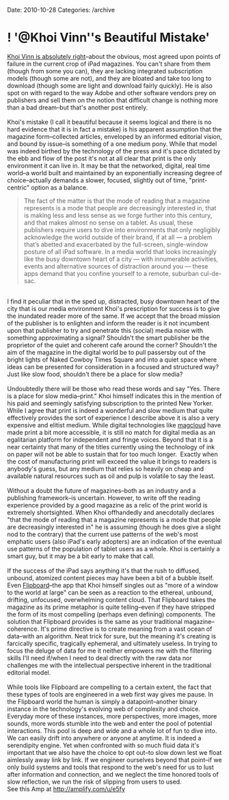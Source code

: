 Date: 2010-10-28
Categories: /archive

# ! '@Khoi Vinn''s Beautiful Mistake'

<a title="Khoi Vinn on iPad mags" href="http://www.subtraction.com/2010/10/27/my-ipad-magazine-stand">Khoi Vinn is absolutely right</a>–about the obvious, most agreed upon points of failure in the current crop of iPad magazines. You can't share from them (though from some you can), they are lacking integrated subscription models (though some are not), and they are bloated and take too long to download (though some are light and download fairly quickly). He is also spot on with regard to the way Adobe and other software vendors prey on publishers and sell them on the notion that difficult change is nothing more than a bad dream–but that's another post entirely.<br />
<br />
Khoi's mistake (I call it beautiful because it seems logical and there is no hard evidence that it is in fact a mistake) is his apparent assumption that the magazine form–collected articles, enveloped by an informed editorial vision, and bound by issue–is something of a one medium pony. While that model was indeed birthed by the technology of the press and it's pace dictated by the ebb and flow of the post it's not at all clear that print is the only environment it can live in. It may be that the networked, digital, real time world–a world built and maintained by an exponentially increasing degree of choice–actually demands a slower, focused, slightly out of time, "print-centric" option as a balance.<br />
<blockquote>The fact of the matter is that the mode of reading that a magazine represents is a mode that people are decreasingly interested in, that is making less and less sense as we forge further into this century, and that makes almost no sense on a tablet. As usual, these publishers require users to dive into environments that only negligibly acknowledge the world outside of their brand, if at all — a problem that’s abetted and exacerbated by the full-screen, single-window posture of all iPad software. In a media world that looks increasingly like the busy downtown heart of a city — with innumerable activities, events and alternative sources of distraction around you — these apps demand that you confine yourself to a remote, suburban cul-de-sac.</blockquote><br />
I find it peculiar that in the sped up, distracted, busy downtown heart of the city that is our media environment Khoi's prescription for success is to give the inundated reader more of the same. If we accept that the broad mission of the publisher is to enlighten and inform the reader is it not incumbent upon that publisher to try and penetrate this (social) media noise with something approximating a signal? Shouldn't the smart publisher be the proprietor of the quiet and coherent cafe around the corner? Shouldn't the aim of the magazine in the digital world be to pull passersby out of the bright lights of Naked Cowboy Times Square and into a quiet space where ideas can be presented for consideration in a focused and structured way? Just like slow food, shouldn't there be a place for slow media?<br />
<br />
Undoubtedly there will be those who read these words and say "Yes. There is a place for slow media–print." Khoi himself indicates this in the mention of his paid and seemingly satisfying subscription to the printed New Yorker. While I agree that print is indeed a wonderful and slow medium that quite effectively provides the sort of experience I describe above it is also a very expensive and elitist medium. While digital technologies like <a title="magcloud" href="http://www.magcloud.com/">magcloud</a> have made print a bit more accessible, it is still no match for digital media as an egalitarian platform for independent and fringe voices. Beyond that it is a near certainty that many of the titles currently using the technology of ink on paper will not be able to sustain that for too much longer.  Exactly when the cost of manufacturing print will exceed the value it brings to readers is anybody's guess, but any medium that relies so heavily on cheap and available natural resources such as oil and pulp is volatile to say the least.<br />
<br />
Without a doubt the future of magazines–both as an industry and a publishing framework–is uncertain. However, to write off the reading experience provided by a good magazine as a relic of the print world is extremely shortsighted. When Khoi offhandedly and anecdotally declares "that the mode of reading that a magazine represents is a mode that people are decreasingly interested in" he is assuming (though he does give a slight nod to the contrary) that the current use patterns of the web's most emphatic users (also iPad's early adopters) are an indication of the eventual use patterns of the population of tablet users as a whole. Khoi is certainly a smart guy, but it may be a bit early to make that call.<br />
<br />
If the success of the iPad says anything it's that the rush to diffused, unbound, atomized content pieces may have been a bit of a bubble itself. Even <a title="flipboard" href="http://www.flipboard.com/">Flipboard</a>–the app that Khoi himself singles out as "more of a window to the world at large" can be seen as a reaction to the ethereal, unbound, drifting, unfocused, overwhelming content cloud. That Flipboard takes the magazine as its prime metaphor is quite telling–even if they have stripped the form of its most compelling (perhaps even defining) components. The solution that Flipboard provides is the same as your traditional magazine–coherence. It's prime directive is to create meaning from a vast ocean of data–with an algorithm. Neat trick for sure, but the meaning it's creating is farcically specific, tragically ephemeral, and ultimately useless. In trying to focus the deluge of data for me it neither empowers me with the filtering skills I'll need if/when I need to deal directly with the raw data nor challenges me with the intellectual perspective inherent in the traditional editorial model.<br />
<br />
While tools like Flipboard are compelling to a certain extent, the fact that these types of tools are engineered in a web first way gives me pause. In the Flipboard world the human is simply a datapoint–another binary instance in the technology's evolving web of complexity and choice. Everyday more of these instances, more perspectives, more images, more sounds, more words stumble into the web and enter the pool of potential interactions. This pool is deep and wide and a whole lot of fun to dive into. We can easily drift into anywhere or anyone at anytime. It is indeed a serendipity engine. Yet when confronted with so much fluid data it's important that we also have the choice to opt out–to slow down lest we float aimlessly away link by link. If we engineer ourselves beyond that point–if we only build systems and tools that respond to the web's need for us to lust after information and connection, and we neglect the time honored tools of slow reflection, we run the risk of slipping from users to used.<div class="Amp_Link">See this Amp at <a href="http://amplify.com/u/e5fy">http://amplify.com/u/e5fy</a></div><br/>
